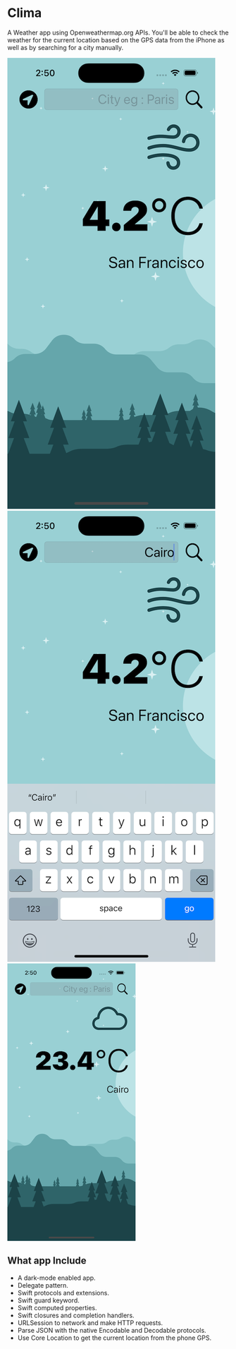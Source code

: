 

#  Clima

A Weather app using Openweathermap.org APIs. You'll be able to check the weather for the current location based on the GPS data from the iPhone as well as by searching for a city manually. 

![Screenshot1](Documentation/screenshot1.png)
![screenshot2](Documentation/screenshot2.png)
![screenshot3](Documentation/screenshot3.png)


## What app Include

* A dark-mode enabled app.
* Delegate pattern.
* Swift protocols and extensions. 
* Swift guard keyword. 
* Swift computed properties.
* Swift closures and completion handlers.
* URLSession to network and make HTTP requests.
* Parse JSON with the native Encodable and Decodable protocols. 
* Use Core Location to get the current location from the phone GPS. 



